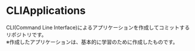 # CLIApplications
CLI(Command Line Interface)によるアプリケーションを作成してコミットするリポジトリです。<br>
※作成したアプリケーションは、基本的に学習のために作成したものです。

